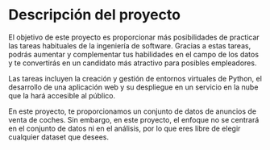 # Descripción del proyecto
El objetivo de este proyecto es proporcionar más posibilidades de practicar las tareas habituales de la ingeniería de software. Gracias a estas tareas, podrás aumentar y complementar tus habilidades en el campo de los datos y te convertirás en un candidato más atractivo para posibles empleadores.

Las tareas incluyen la creación y gestión de entornos virtuales de Python, el desarrollo de una aplicación web y su despliegue en un servicio en la nube que la hará accesible al público.

En este proyecto, te proporcionamos un conjunto de datos de anuncios de venta de coches. Sin embargo, en este proyecto, el enfoque no se centrará en el conjunto de datos ni en el análisis, por lo que eres libre de elegir cualquier dataset que desees.
